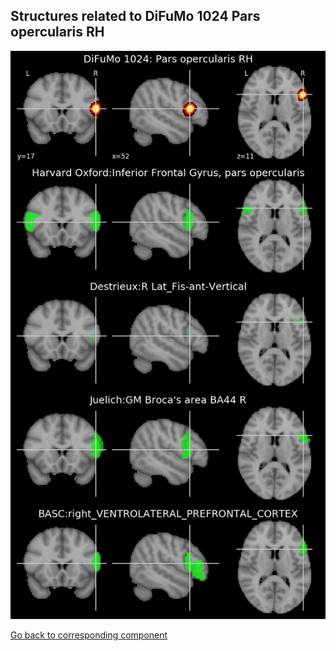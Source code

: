 


## Structures related to DiFuMo 1024 Pars opercularis RH

![415](415.jpg "Structures related to DiFuMo 1024 Pars opercularis RH")

[Go back to corresponding component](https://parietal-inria.github.io/DiFuMo/1024/html/415.html)